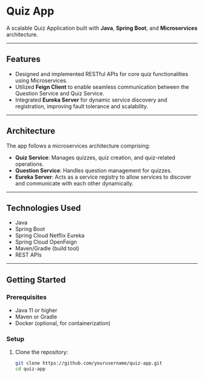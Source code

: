 # Quiz App

A scalable Quiz Application built with **Java**, **Spring Boot**, and **Microservices** architecture.

---

## Features

- Designed and implemented RESTful APIs for core quiz functionalities using Microservices.
- Utilized **Feign Client** to enable seamless communication between the Question Service and Quiz Service.
- Integrated **Eureka Server** for dynamic service discovery and registration, improving fault tolerance and scalability.

---

## Architecture

The app follows a microservices architecture comprising:

- **Quiz Service**: Manages quizzes, quiz creation, and quiz-related operations.
- **Question Service**: Handles question management for quizzes.
- **Eureka Server**: Acts as a service registry to allow services to discover and communicate with each other dynamically.

---

## Technologies Used

- Java 
- Spring Boot
- Spring Cloud Netflix Eureka
- Spring Cloud OpenFeign
- Maven/Gradle (build tool)
- REST APIs

---

## Getting Started

### Prerequisites

- Java 11 or higher
- Maven or Gradle
- Docker (optional, for containerization)

### Setup

1. Clone the repository:

   ```bash
   git clone https://github.com/yourusername/quiz-app.git
   cd quiz-app
